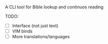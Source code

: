A CLI tool for Bible lookup and continuos reading

TODO:
- [ ] Interface (not just text)
- [ ] VIM binds
- [ ] More translations/languages
